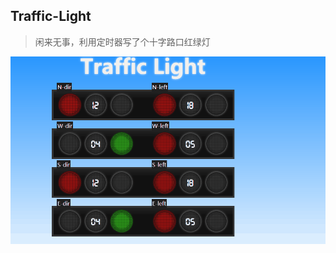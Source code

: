 ## Traffic-Light

> 闲来无事，利用定时器写了个十字路口红绿灯


![traffic-light](https://raw.githubusercontent.com/Yangfan2016/PicBed/master/Blog/traffic-light.gif)
